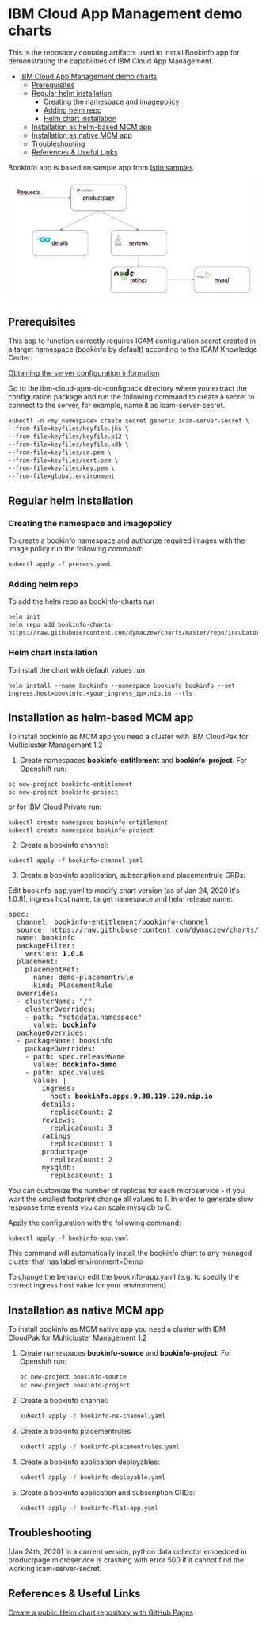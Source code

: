 # IBM Cloud App Management demo charts

This is the repository containg artifacts used to install Bookinfo app for demonstrating the capabilities of IBM Cloud App Management.

- [IBM Cloud App Management demo charts](#ibm-cloud-app-management-demo-charts)
  - [Prerequisites](#prerequisites)
  - [Regular helm installation](#regular-helm-installation)
    - [Creating the namespace and imagepolicy](#creating-the-namespace-and-imagepolicy)
    - [Adding helm repo](#adding-helm-repo)
    - [Helm chart installation](#helm-chart-installation)
  - [Installation as helm-based MCM app](#installation-as-helm-based-mcm-app)
  - [Installation as native MCM app](#installation-as-native-mcm-app)
  - [Troubleshooting](#troubleshooting)
  - [References & Useful Links](#references--useful-links)

Bookinfo app is based on sample app from [Istio samples](https://github.com/istio/istio/tree/master/samples/bookinfo)

![](images/2020-01-24-17-36-47.png)

## Prerequisites

This app to function correctly requires ICAM configuration secret created in a target namespace (bookinfo by default) according to the ICAM Knowledge Center: 

[Obtaining the server configuration information](https://www.ibm.com/support/knowledgecenter/en/SS8G7U_19.4.0/com.ibm.app.mgmt.doc/content/dc_config_server_info.html?cp=SSFC4F_1.2.0)

Go to the ibm-cloud-apm-dc-configpack directory where you extract the configuration package and run the following command to create a secret to connect to the server, for example, name it as icam-server-secret.
```
kubectl -n <my_namespace> create secret generic icam-server-secret \
--from-file=keyfiles/keyfile.jks \
--from-file=keyfiles/keyfile.p12 \
--from-file=keyfiles/keyfile.kdb \
--from-file=keyfiles/ca.pem \
--from-file=keyfiles/cert.pem \
--from-file=keyfiles/key.pem \
--from-file=global.environment
```

## Regular helm installation

### Creating the namespace and imagepolicy
To create a bookinfo namespace and authorize required images with the image policy run the following command:
```
kubectl apply -f prereqs.yaml
```

### Adding helm repo
To add the helm repo as bookinfo-charts run
```
helm init
helm repo add bookinfo-charts https://raw.githubusercontent.com/dymaczew/charts/master/repo/incubator/
```
### Helm chart installation
To install the chart with default values run
```
helm install --name bookinfo --namespace bookinfo bookinfo --set ingress.host=bookinfo.<your_ingress_ip>.nip.io --tls
```
## Installation as helm-based MCM app

To install bookinfo as MCM app you need a cluster with IBM CloudPak for Multicluster Management 1.2

1. Create namespaces **bookinfo-entitlement** and **bookinfo-project**. For Openshift run:
```
oc new-project bookinfo-entitlement
oc new-project bookinfo-project
```
or for IBM Cloud Private run:
```
kubectl create namespace bookinfo-entitlement
kubectl create namespace bookinfo-project
```
2. Create a bookinfo channel:
```
kubectl apply -f bookinfo-channel.yaml
```
3. Create a bookinfo application, subscription and placementrule CRDs:

Edit bookinfo-app.yaml to modify chart version (as of Jan 24, 2020 it's 1.0.8), ingress host name, target namespace and helm release name:

<pre>
spec:
  channel: bookinfo-entitlement/bookinfo-channel
  source: https://raw.githubusercontent.com/dymaczew/charts/master/repo/incubator/ 
  name: bookinfo
  packageFilter:
    version: <b>1.0.8</b>
  placement:
    placementRef:
      name: demo-placementrule
      kind: PlacementRule
  overrides:
  - clusterName: "/"
    clusterOverrides:
    - path: "metadata.namespace"
      value: <b>bookinfo</b>
  packageOverrides:
  - packageName: bookinfo
    packageOverrides:
    - path: spec.releaseName
      value: <b>bookinfo-demo</b>
    - path: spec.values
      value: |
        ingress:
          host: <b>bookinfo.apps.9.30.119.120.nip.io</b>
        details:
          replicaCount: 2
        reviews:
          replicaCount: 3
        ratings
          replicaCount: 1
        productpage
          replicaCount: 2
        mysqldb:
          replicaCount: 1
</pre>

You can customize the number of replicas for each microservice - if you want the smallest footprint change all values to 1. In order to generate slow response time events you can scale mysqldb to 0. 

Apply the configuration with the following command:
```
kubectl apply -f bookinfo-app.yaml
```
This command will automatically install the bookinfo chart to any managed cluster that has label environment=Demo

To change the behavior edit the bookinfo-app.yaml (e.g. to specify the correct ingress.host value for your environment)

## Installation as native MCM app

To install bookinfo as MCM native app you need a cluster with IBM CloudPak for Multicluster Management 1.2

1. Create namespaces **bookinfo-source** and **bookinfo-project**. For Openshift run:

   ```bash
   oc new-project bookinfo-source
   oc new-project bookinfo-project
   ```

2. Create a bookinfo channel:

   ```bash
   kubectl apply -f bookinfo-ns-channel.yaml
   ```

3. Create a bookinfo placementrules

   ```bash
   kubectl apply -f bookinfo-placementrules.yaml
   ```

4. Create a bookinfo application deployables:

   ```bash
   kubectl apply -f bookinfo-deployable.yaml
   ```

5. Create a bookinfo application and subscription CRDs:

   ```bash
   kubectl apply -f bookinfo-flat-app.yaml
   ```

## Troubleshooting

[Jan 24th, 2020] In a current version, python data collector embedded in productpage microservice is crashing with error 500 if it cannot find the working icam-server-secret. 


## References & Useful Links

[Create a public Helm chart repository with GitHub Pages](https://medium.com/@mattiaperi/create-a-public-helm-chart-repository-with-github-pages-49b180dbb417)

